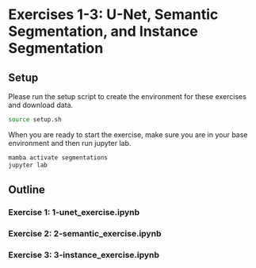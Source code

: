 # Exercises 1-3: U-Net, Semantic Segmentation, and Instance Segmentation

## Setup

Please run the setup script to create the environment for these exercises and download data.

```bash
source setup.sh
```

When you are ready to start the exercise, make sure you are in your base environment and then run jupyter lab.
```bash
mamba activate segmentations
jupyter lab
```

## Outline

### Exercise 1: 1-unet_exercise.ipynb


### Exercise 2: 2-semantic_exercise.ipynb


### Exercise 3: 3-instance_exercise.ipynb